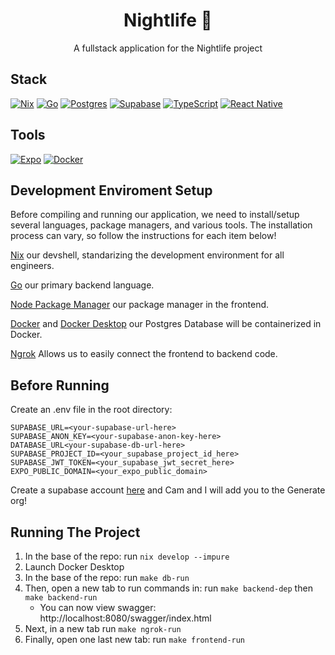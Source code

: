 <div align="center">
<h1>Nightlife 🌃</h1>
  <div>
      A fullstack application for the Nightlife project
  </div>
</div>

## Stack

[![Nix](https://img.shields.io/badge/nix-devshell-blue?logo=NixOS&labelColor=ccc)](https://nixos.org/)
[![Go](https://img.shields.io/badge/go-%2300ADD8.svg?style=for-the-badge&logo=go&logoColor=white)](https://go.dev/doc/)
[![Postgres](https://img.shields.io/badge/postgres-%23316192.svg?style=for-the-badge&logo=postgresql&logoColor=white)](https://www.postgresql.org/)
[![Supabase](https://img.shields.io/badge/supabase-black?logo=supabase&style=for-the-badge)](https://supabase.com/)
[![TypeScript](https://img.shields.io/badge/typescript-%23007ACC.svg?style=for-the-badge&logo=typescript&logoColor=white)](https://www.typescriptlang.org/)
[![React Native](https://img.shields.io/badge/react_native-%2320232a.svg?style=for-the-badge&logo=react&logoColor=%2361DAFB)](https://reactnative.dev/)

## Tools

[![Expo](https://img.shields.io/badge/expo-1C1E24?style=for-the-badge&logo=expo&logoColor=#D04A37)](https://docs.expo.dev/)
[![Docker](https://img.shields.io/badge/docker-%230db7ed.svg?style=for-the-badge&logo=docker&logoColor=white)](https://www.docker.com/)

## Development Enviroment Setup

Before compiling and running our application, we need to install/setup several
languages, package managers, and various tools. The installation process can
vary, so follow the instructions for each item below!

[Nix](https://nixos.org/download/) our devshell, standarizing the development environment for all engineers.

[Go](https://go.dev/doc/install) our primary backend language.

[Node Package Manager](https://docs.npmjs.com/downloading-and-installing-node-js-and-npm)
our package manager in the frontend.

[Docker](https://www.docker.com/get-started/) and
[Docker Desktop](https://www.docker.com/products/docker-desktop/) our Postgres
Database will be containerized in Docker.

[Ngrok](https://ngrok.com/docs/getting-started/) Allows us to easily connect the
frontend to backend code.

## Before Running

Create an .env file in the root directory:

```
SUPABASE_URL=<your-supabase-url-here>
SUPABASE_ANON_KEY=<your-supabase-anon-key-here>
DATABASE_URL<your-supabase-db-url-here>
SUPABASE_PROJECT_ID=<your_supabase_project_id_here>
SUPABASE_JWT_TOKEN=<your_supabase_jwt_secret_here>
EXPO_PUBLIC_DOMAIN=<your_expo_public_domain>
```

Create a supabase account [here](https://supabase.com/) and Cam and I will add you to the Generate org!

## Running The Project

1. In the base of the repo: run `nix develop --impure`
2. Launch Docker Desktop
3. In the base of the repo: run `make db-run`
4. Then, open a new tab to run commands in: run `make backend-dep` then `make backend-run`
   - You can now view swagger: http://localhost:8080/swagger/index.html
5. Next, in a new tab run `make ngrok-run`
6. Finally, open one last new tab: run `make frontend-run`
